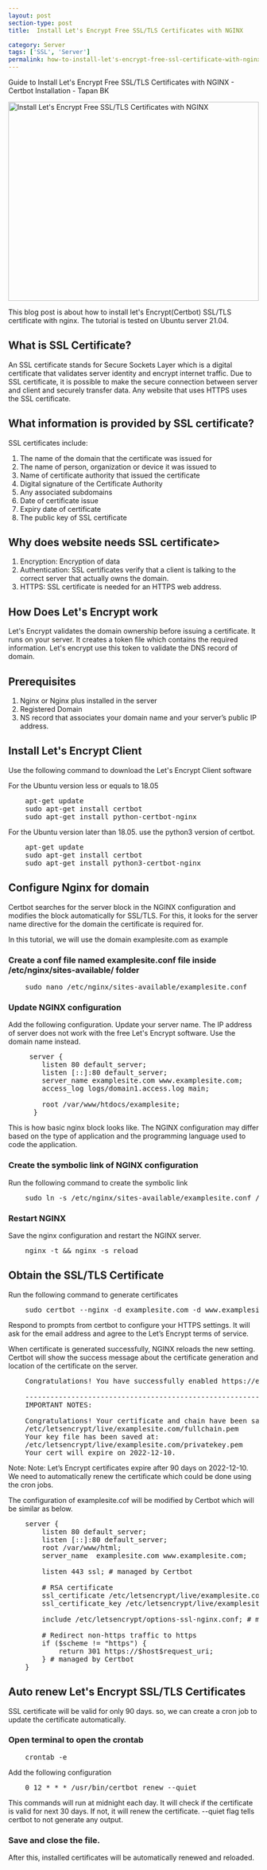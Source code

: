 ```yaml
---
layout: post
section-type: post
title:  Install Let's Encrypt Free SSL/TLS Certificates with NGINX

category: Server
tags: ['SSL', 'Server']
permalink: how-to-install-let's-encrypt-free-ssl-certificate-with-nginx
---
```

Guide to Install Let's Encrypt Free SSL/TLS Certificates with NGINX - Certbot Installation - Tapan BK

<!--more-->

<img
    src="{{site.baseurl}}/img/posts/install-certbot-in-nginx.png"
    class="img-thumbnail img-rounded" height="400px" width="100%"
    title="Install Let's Encrypt Free SSL/TLS Certificates with NGINX"
    alt="Install Let's Encrypt Free SSL/TLS Certificates with NGINX">

<section>
<p>
This blog post is about how to install let's Encrypt(Certbot) SSL/TLS certificate with nginx.
The tutorial is tested on Ubuntu server 21.04.
</p>
</section> 

<p>

<section>
<h2>What is SSL Certificate?</h2>
<p>
An SSL certificate stands for Secure Sockets Layer which is a digital certificate that validates server identity and encrypt internet traffic.
Due to SSL certificate, it is possible to make the secure connection between server and client and securely
transfer data. Any website that uses HTTPS uses the SSL certificate.
</p>
</section>

<section>
<h2>What information is provided by SSL certificate?</h2>
<p>SSL certificates include:</p>

<ol>
    <li>The name of the domain that the certificate was issued for</li>
    <li>The name of person, organization or device it was issued to</li>
    <li>Name of certificate authority that issued the certificate</li>
    <li>Digital signature of the Certificate Authority</li>
    <li>Any associated subdomains</li>
    <li>Date of certificate issue</li>
    <li>Expiry date of certificate</li>
    <li>The public key of SSL certificate</li>
</ol>

</section>


<section>
<h2>Why does website needs SSL certificate></h2>

<ol>
    <li><span class="bold">Encryption</span>: Encryption of data</li>
    <li><span class="bold">Authentication</span>: SSL certificates verify that a client is talking to the correct server that actually owns the domain.</li>
    <li><span class="bold">HTTPS</span>: SSL certificate is needed for an HTTPS web address.</li>
</ol>

</section>

<section>
<h2>How Does Let's Encrypt work</h2>
<p>
Let's Encrypt validates the domain ownership before issuing a certificate.
It runs on your server. It creates a token file which contains the required information.
Let's encrypt use this token to validate the DNS record of domain.

</p>
</section>
<section>
<h2>Prerequisites</h2>
<ol>
    <li>Nginx or Nginx plus installed in the server</li>
    <li>Registered Domain</li>
    <li>NS record that associates your domain name and your server’s public IP address.</li>
</ol>
</section>
<section>
<h2>Install Let's Encrypt Client</h2>
<p>Use the following command to download the Let's Encrypt Client software</p>
<p>For the Ubuntu version less or equals to 18.05</p>
<pre class="terminal">
    apt-get update
    sudo apt-get install certbot
    sudo apt-get install python-certbot-nginx
</pre>

<p>For the Ubuntu version later than 18.05. use the python3 version of certbot.</p>
<pre class="terminal">
    apt-get update
    sudo apt-get install certbot
    sudo apt-get install python3-certbot-nginx
</pre>
</section>

<section>
<h2>Configure Nginx for domain</h2>
<p>Certbot searches for the server block in the NGINX configuration and modifies the block automatically for SSL/TLS.
For this, it looks for the server name directive for the domain the certificate is required for.
</p>

<p>In this tutorial, we will use the domain examplesite.com as example</p>

<h3>Create a conf file named <span class="important"> examplesite.conf </span>file inside
<span class="important">/etc/nginx/sites-available/</span> folder </h3>

<pre class="terminal">
    sudo nano /etc/nginx/sites-available/examplesite.conf
</pre>



<h3>Update NGINX configuration</h3>
<p>Add the following configuration. Update your server name. The IP address of server does not work with the
free Let's Encrypt software.
Use the domain name instead.
</p>


<pre class="terminal">
     server {
        listen 80 default_server;
        listen [::]:80 default_server;
        server_name examplesite.com www.examplesite.com;
        access_log logs/domain1.access.log main;
    
        root /var/www/htdocs/examplesite;
      }
</pre>

<p>This is how basic nginx block looks like. The NGINX configuration may differ based on the type of application and
the programming language used to code the application.
</p>


<h3>Create the symbolic link of NGINX configuration</h3>
<p>Run the following command to create the symbolic link </p>

<pre class="terminal">
    sudo ln -s /etc/nginx/sites-available/examplesite.conf /etc/nginx/sites-enabled/
</pre>

<h3>Restart NGINX</h3>
<p>Save the nginx configuration and restart the NGINX server.</p>
<pre class="terminal">
    nginx -t && nginx -s reload
</pre>
</section>

<section>
<h2>Obtain the SSL/TLS Certificate</h2>
<p>Run the following command to generate certificates </p>
<pre class="terminal">
    sudo certbot --nginx -d examplesite.com -d www.examplesite.com
</pre>

<p>
Respond to prompts from certbot to configure your HTTPS settings. It will ask for the email address and 
agree to the Let’s Encrypt terms of service. 
</p>

<p>
When certificate is generated successfully, NGINX reloads the new setting.
Certbot will show the success message about the certificate generation and location of the certificate  on the server.
</p>



<pre class="terminal">
    Congratulations! You have successfully enabled https://examplesite.com and https://www.examplesite.com 
    
    -------------------------------------------------------------------------------------
    IMPORTANT NOTES:
    
    Congratulations! Your certificate and chain have been saved at:
    /etc/letsencrypt/live/examplesite.com/fullchain.pem
    Your key file has been saved at:
    /etc/letsencrypt/live/examplesite.com/privatekey.pem
    Your cert will expire on 2022-12-10.
</pre>

<p>Note: Note: Let’s Encrypt certificates expire after 90 days on 2022-12-10.
We need to automatically renew the certificate which could be done using the cron jobs.</p>

<p>The configuration of examplesite.cof will be modified by Certbot which will be similar as below.  </p>


<pre class="terminal">
    server {
        listen 80 default_server;
        listen [::]:80 default_server;
        root /var/www/html;
        server_name  examplesite.com www.examplesite.com;
    
        listen 443 ssl; # managed by Certbot
    
        # RSA certificate
        ssl_certificate /etc/letsencrypt/live/examplesite.com/fullchain.pem; # managed by Certbot
        ssl_certificate_key /etc/letsencrypt/live/examplesite.com/privkey.pem; # managed by Certbot
    
        include /etc/letsencrypt/options-ssl-nginx.conf; # managed by Certbot
    
        # Redirect non-https traffic to https
        if ($scheme != "https") {
            return 301 https://$host$request_uri;
        } # managed by Certbot
    }
</pre>

</section>



<section>
<h2>Auto renew Let's Encrypt SSL/TLS Certificates </h2>
<p>SSL certificate will be valid for only 90 days. so, we can create a cron job to update the certificate automatically.</p>

<h3>Open terminal to open the crontab</h3>
<pre class="terminal">
    crontab -e
</pre>
<p>Add the following configuration</p>
<pre class="terminal">
    0 12 * * * /usr/bin/certbot renew --quiet
</pre>
<p>This commands will run at midnight each day. It will check if the certificate is valid for next 30 days. If not,
it will renew the certificate. --quiet flag tells certbot to not generate any output.
</p>

<h3>Save and close the file.</h3>
<p>After this, installed certificates will be automatically renewed and reloaded.</p>
</section>

